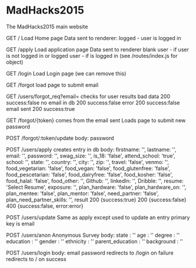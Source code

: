 # MadHacks2015
The MadHacks2015 main website


GET /
	Load Home page
	Data sent to renderer: 
		logged - user is logged in

GET /apply
	Load application page
	Data sent to renderer
		blank user - if user is not logged in
			or
		logged user - if is logged in
		(see /routes/index.js for object)

GET /login
	Load Login page
	(we can remove this)

GET /forgot
	load page to submit email

GET /users/forgot_req?email=
	checks for user 
	results
		bad data 200 success:false
		no email in db 200 success:false
		error 200 success:false
		email sent 200 success:true

GET /forgot/{token}
	comes from the email sent
	Loads page to submit new password

POST /forgot/:token/update
	body:
		password

POST /users/apply
	creates entry in db 
	body:
		firstname: '',
		lastname: '',
		email: '',
		password: '',
		swag_size: '',
		is_18: 'false',
		attend_school: 'true',
		school: '',
		state: '',
		country: '',
		city: '',
		zip: '',
		travel: 'false',
		venmo: '',
		food_vegetarian: 'false',
		food_vegan: 'false',
		food_glutenfree: 'false',
		food_pescetarian: 'false',
		food_dairyfree: 'false',
		food_kosher: 'false',
		food_halal: 'false',
		food_other: '',
		Github: '',
		linkedIn: '',
		Dribble: '',
		resume: 'Select Resume',
		exposure: '',
		plan_hardware: 'false',
		plan_hardware_on: '',
		plan_mentee: 'false',
		plan_mentor: 'false',
		need_partner: 'false',
		plan_need_partner_skills: '',
	result
		200 {success:true}
		200 {success:false}
		400 {success:false, error:error}

POST /users/update
	Same as apply except used to update an entry
	primary key is email

POST /users/anon
	Anonymous Survey
	body:
		state : ''
		age : ''
		degree : ''
		education : ''
		gender : ''
		ethnicity : ''
		parent_education : ''
		background : ''

POST /users/login
	body:
		email
		password
	redirects to /login on failure
	redirects to / on success
	<!-- try not to do ajax on this -->
